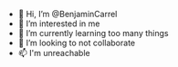 - 👋 Hi, I’m @BenjaminCarrel
- 👀 I’m interested in me
- 🌱 I’m currently learning too many things
- 💞️ I’m looking to not collaborate
- 📫 I'm unreachable

<!---
BenjaminCarrel/BenjaminCarrel is a ✨ special ✨ repository because its `README.md` (this file) appears on your GitHub profile.
You can click the Preview link to take a look at your changes.
--->
